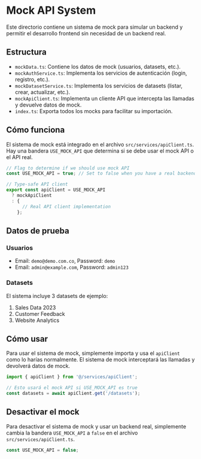 # Mock API System

Este directorio contiene un sistema de mock para simular un backend y permitir el desarrollo frontend sin necesidad de un backend real.

## Estructura

- `mockData.ts`: Contiene los datos de mock (usuarios, datasets, etc.).
- `mockAuthService.ts`: Implementa los servicios de autenticación (login, registro, etc.).
- `mockDatasetService.ts`: Implementa los servicios de datasets (listar, crear, actualizar, etc.).
- `mockApiClient.ts`: Implementa un cliente API que intercepta las llamadas y devuelve datos de mock.
- `index.ts`: Exporta todos los mocks para facilitar su importación.

## Cómo funciona

El sistema de mock está integrado en el archivo `src/services/apiClient.ts`. Hay una bandera `USE_MOCK_API` que determina si se debe usar el mock API o el API real.

```typescript
// Flag to determine if we should use mock API
const USE_MOCK_API = true; // Set to false when you have a real backend

// Type-safe API client
export const apiClient = USE_MOCK_API
  ? mockApiClient
  : {
      // Real API client implementation
    };
```

## Datos de prueba

### Usuarios

- Email: `demo@demo.com.co`, Password: `demo`
- Email: `admin@example.com`, Password: `admin123`

### Datasets

El sistema incluye 3 datasets de ejemplo:
1. Sales Data 2023
2. Customer Feedback
3. Website Analytics

## Cómo usar

Para usar el sistema de mock, simplemente importa y usa el `apiClient` como lo harías normalmente. El sistema de mock interceptará las llamadas y devolverá datos de mock.

```typescript
import { apiClient } from '@/services/apiClient';

// Esto usará el mock API si USE_MOCK_API es true
const datasets = await apiClient.get('/datasets');
```

## Desactivar el mock

Para desactivar el sistema de mock y usar un backend real, simplemente cambia la bandera `USE_MOCK_API` a `false` en el archivo `src/services/apiClient.ts`.

```typescript
const USE_MOCK_API = false;
``` 